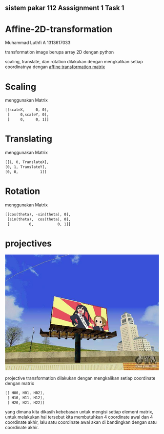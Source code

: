 ## sistem pakar 112 Asssignment 1 Task 1
# Affine-2D-transformation

Muhammad Luthfi A
1313617033

transformation image berupa array 2D dengan python

scaling, translate, dan rotation dilakukan dengan mengkalikan setiap coordinatnya dengan [affine transformation matrix](https://en.wikipedia.org/wiki/Affine_transformation)
# Scaling

menggunakan Matrix
```
[[scaleX,     0, 0],
 [     0,scaleY, 0],
 [     0,     0, 1]]
```
 # Translating
 
 menggunakan Matrix
 ```
[[1, 0, TranslateX],
 [0, 1, TranslateY],
 [0, 0,          1]]
```
# Rotation 

menggunakan Matrix
```
[[cos(theta), -sin(theta), 0],
 [sin(theta),  cos(theta), 0],
 [         0,           0, 1]]
```
# projectives 

![Azunyan wanna be a kaichoo of keiOnBu](https://github.com/LLuthfiY/Affine-2D-transformation/blob/master/img/projTransformed_FIXLAH.jpg)

projective transformation dilakukan dengan mengkalikan setiap coordinate dengan matrix 
```
[[ H00, H01, H02],
 [ H10, H11, H12],
 [ H20, H21, H22]]
```
yang dimana kita dikasih kebebasan untuk mengisi setiap element matrix, untuk melakukan hal tersebut kita membutuhkan 4 coordinate awal dan 4 coordinate akhir, lalu satu coordinate awal akan di bandingkan dengan satu coordinate akhir.

